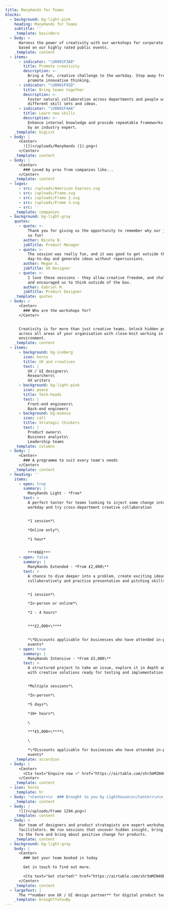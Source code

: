 ```yaml
---
title: ManyHands for Teams
blocks:
  - background: bg-light-pink
    heading: ManyHands for Teams
    subtitle: ''
    _template: basicHero
  - body: >
      Harness the power of creativity with our workshops for corporate teams
      based on our highly rated public events.
    _template: content
  - items:
      - indicator: "\U0001F3A8"
        title: Promote creativity
        description: >-
          Bring a fun, creative challenge to the workday. Step away from BAU and
          promote innovative thinking.
      - indicator: "\U0001F91D"
        title: Bring teams together
        description: >-
          Foster natural collaboration across departments and people with
          different skill sets and ideas.
      - indicator: "\U0001F4AA"
        title: Learn new skills
        description: >-
          Enhance internal knowledge and provide repeatable frameworks delivered
          by an industry expert.
    _template: bigList
  - body: |
      <Center>
        ![](</uploads/ManyHands (1).png>)
      </Center>
    _template: content
  - body: |
      <Center>
        ### Loved by pros from companies like...
      </Center>
    _template: content
  - logos:
      - src: /uploads/American Express.svg
      - src: /uploads/Frame.svg
      - src: /uploads/Frame 2.svg
      - src: /uploads/Frame 3.svg
      - src: ''
    _template: companies
  - background: bg-light-gray
    quotes:
      - quote: >-
          Thank you for giving us the opportunity to remember why our jobs are
          so fun!
        author: Nicole B.
        jobTitle: Product Manager
      - quote: >-
          The session was really fun, and it was good to get outside the usual
          day-to-day and generate ideas without repercussions.
        author: Megan G.
        jobTitle: UX Designer
      - quote: >-
          I love these sessions - they allow creative freedom, and challenged
          and encouraged us to think outside of the box.
        author: Gabriel M.
        jobTitle: Product Designer
    _template: quotes
  - body: >
      <Center>
        ### Who are the workshops for?
      </Center>


      Creativity is for more than just creative teams. Unlock hidden potential
      across all areas of your organisation with close-knit working in a fun
      environment.
    _template: content
  - items:
      - background: bg-iceberg
        icon: horns
        title: UX and creatives
        text: |
          UX / UI designers\
          Researchers\
          UX writers
      - background: bg-light-pink
        icon: peace
        title: Tech-heads
        text: |
          Front-end engineers\
          Back-end engineers
      - background: bg-mimosa
        icon: call
        title: Strategic thinkers
        text: |
          Product owners\
          Business analysts\
          Leadership teams
    _template: columns
  - body: |
      <Center>
        ### A programme to suit every team's needs
      </Center>
    _template: content
  - heading: ''
    items:
      - open: true
        summary: |
          ManyHands Light - *Free*
        text: >
          A perfect taster for teams looking to inject some change into their
          workday and try cross-department creative collaboration


          *1 session*\

          *Online only*\

          *1 hour*


          ***FREE***
      - open: false
        summary: |
          ManyHands Extended - *From £2,000\**
        text: >
          A chance to dive deeper into a problem, create exciting ideas
          collaboratively and practice presentation and pitching skills


          *1 session*\

          *In-person or online*\

          *2 - 4 hours*


          ***£2,000+\****


          *\*Discounts applicable for businesses who have attended in-person
          events*
      - open: true
        summary: |
          ManyHands Intensive - *From £5,000\**
        text: >
          A structured project to take an issue, explore it in depth and come up
          with creative solutions ready for testing and implementation.


          *Multiple sessions*\

          *In-person*\

          *5 days*\

          *10+ hours*\

          \

          ***£5,000+\****\

          \

          *\*Discounts applicable for businesses who have attended in-person
          events*
    _template: accordion
  - body: |
      <Center>
        <Cta text="Enquire now →" href="https://airtable.com/shr5mMIN4QEwcy324" />
      </Center>
    _template: content
  - icon: horns
    _template: hr
  - body: "<Center>\n  ### Brought to you by Lighthouse\n</Center>\n\n[Lighthouse](https://wearelighthouse.com) is a specialist UX and UI design agency trusted by enterprise organisations to\_tackle their toughest product challenges.\n"
    _template: content
  - body: |
      ![](</uploads/Frame 1294.png>)
    _template: content
  - body: >
      Our team of designers and product strategists are expert workshop
      facilitators. We run sessions that uncover hidden insight, bring user need
      to the fore and bring about positive change for products.
    _template: content
  - background: bg-light-gray
    body: |
      <Center>
        ### Get your team booked in today

        Get in touch to find out more.

        <Cta text="Get started!" href="https://airtable.com/shr5mMIN4QEwcy324" />
      </Center>
    _template: content
  - largeText: |
      The **number one UX / UI design partner** for digital product teams
    _template: broughtToYouBy
---
```













































